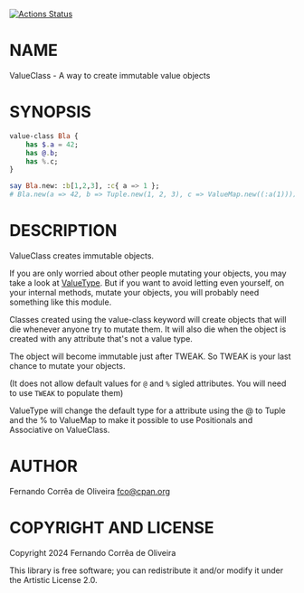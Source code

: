 [![Actions Status](https://github.com/FCO/ValueClass/actions/workflows/test.yml/badge.svg)](https://github.com/FCO/ValueClass/actions)

NAME
====

ValueClass - A way to create immutable value objects

SYNOPSIS
========

```raku
value-class Bla {
    has $.a = 42;
    has @.b;
    has %.c;
}

say Bla.new: :b[1,2,3], :c{ a => 1 };
# Bla.new(a => 42, b => Tuple.new(1, 2, 3), c => ValueMap.new((:a(1))))
```

DESCRIPTION
===========

ValueClass creates immutable objects.

If you are only worried about other people mutating your objects, you may take a look at [ValueType](https://raku.land/zef:lizmat/ValueType). But if you want to avoid letting even yourself, on your internal methods, mutate your objects, you will probably need something like this module.

Classes created using the value-class keyword will create objects that will die whenever anyone try to mutate them. It will also die when the object is created with any attribute that's not a value type.

The object will become immutable just after TWEAK. So TWEAK is your last chance to mutate your objects.

(It does not allow default values for `@` and `%` sigled attributes. You will need to use `TWEAK` to populate them)

ValueType will change the default type for a attribute using the @ to Tuple and the % to ValueMap to make it possible to use Positionals and Associative on ValueClass.

AUTHOR
======

Fernando Corrêa de Oliveira <fco@cpan.org>

COPYRIGHT AND LICENSE
=====================

Copyright 2024 Fernando Corrêa de Oliveira

This library is free software; you can redistribute it and/or modify it under the Artistic License 2.0.

